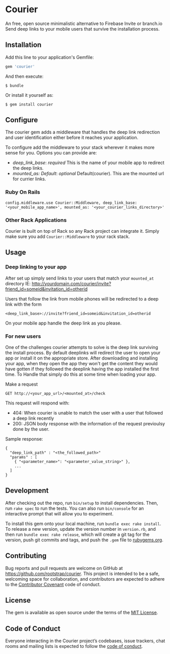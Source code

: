 # Courier

An free, open source minimalistic alternative to Firebase Invite or branch.io
Send deep links to your mobile users that survive the installation process.

## Installation

Add this line to your application's Gemfile:

```ruby
gem 'courier'
```

And then execute:

    $ bundle

Or install it yourself as:

    $ gem install courier

## Configure

The courier gem adds a middleware that handles the deep link redirection and user identification either before it reaches your application.

To configure add the middleware to your stack wherever it makes more sense for you.
Options you can provide are:

- *deep_link_base*: _required_ This is the name of your mobile app to redirect the deep links.
- *mounted_as: Default*: _optional_ Default(courier). This are the mounted url for currier links.

### Ruby On Rails

`config.middleware.use Courier::Middleware, deep_link_base: '<your_mobile_app_name>', mounted_as: '<your_courier_links_directory>'`

### Other Rack Applications

Courier is built on top of Rack so any Rack project can integrate it. Simply make sure you add `Courier::Middleware` to your rack stack.

## Usage

### Deep linking to your app
After set up simply send links to your users that match your `mounted_at` directory IE: http://yourdomain.com/courier/invite?friend_id=someid&invitation_id=otherid

Users that follow the link from mobile phones will be redirected to a deep link with the form

`<deep_link_base>://invite?friend_id=someid&invitation_id=otherid`

On your mobile app handle the deep link as you please.

### For new users

One of the challenges courier attempts to solve is the deep link surviving the install process.
By default deeplinks will redirect the user to open your app or install it on the appropriate store.
After downloading and installing your app, when they open the app they won't get the content they would have gotten if they followed the deeplink having the app installed the first time.
To Handle that simply do this at some time when loading your app.

Make a request

`GET http://<your_app_url>/<mounted_at>/check`

This request will respond with:

- 404: When courier is unable to match the user with a user that followed a deep link recently
- 200: JSON body response with the information of the request previoulsy done by the user.

Sample response:

```
{
  "deep_link_path" : "<the_followed_path>"
  "params" : [
    { "<parameter_name>": "<parameter_value_string>" },
    ...
  ]
}
```


## Development

After checking out the repo, run `bin/setup` to install dependencies. Then, run `rake spec` to run the tests. You can also run `bin/console` for an interactive prompt that will allow you to experiment.

To install this gem onto your local machine, run `bundle exec rake install`. To release a new version, update the version number in `version.rb`, and then run `bundle exec rake release`, which will create a git tag for the version, push git commits and tags, and push the `.gem` file to [rubygems.org](https://rubygems.org).

## Contributing

Bug reports and pull requests are welcome on GitHub at https://github.com/rootstrap/courier. This project is intended to be a safe, welcoming space for collaboration, and contributors are expected to adhere to the [Contributor Covenant](http://contributor-covenant.org) code of conduct.

## License

The gem is available as open source under the terms of the [MIT License](https://opensource.org/licenses/MIT).

## Code of Conduct

Everyone interacting in the Courier project’s codebases, issue trackers, chat rooms and mailing lists is expected to follow the [code of conduct](https://github.com/[USERNAME]/courier/blob/master/CODE_OF_CONDUCT.md).
